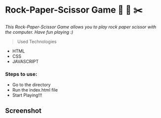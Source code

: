 # Rock-Paper-Scissor Game 🗿 📜 ✂️


*This Rock-Paper-Scissor Game allows you to play rock paper scissor with the computer. Have fun playing :)*

> Used Technologies
- HTML
- CSS
- JAVASCRIPT


### Steps to use: 


- Go to the directory
- Run the index.html file
- Start Playing!!!

## Screenshot 



